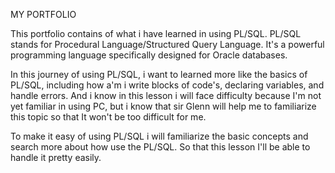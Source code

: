 MY PORTFOLIO

This portfolio contains of what i have learned in using PL/SQL. PL/SQL stands for Procedural Language/Structured Query Language. It's a powerful programming language specifically designed for Oracle databases. 

In this journey of using PL/SQL, i want to learned more like the basics of PL/SQL, including how a'm i write blocks of code's, declaring variables, and handle errors. And i know in this lesson i will face difficulty because I'm not yet familiar in using PC, but i know that sir Glenn will help me to familiarize this topic so that It won't be too difficult for me.

To make it easy of using PL/SQL i will familiarize  the basic concepts and search more about how use the PL/SQL. So that this lesson I'll be able to handle it pretty easily.
